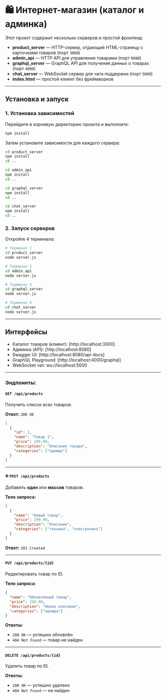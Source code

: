 # 🛍️ Интернет-магазин (каталог и админка)

Этот проект содержит несколько серверов и простой фронтенд:

- **product_server** — HTTP-сервер, отдающий HTML-страницу с карточками товаров (порт `3000`)
- **admin_api** — HTTP API для управления товарами (порт `8080`)
- **graphql_server** — GraphQL API для получения данных о товарах (порт `4000`)
- **chat_server** — WebSocket сервер для чата поддержки (порт `5000`)
- **index.html** — простой клиент без фреймворков

---

## Установка и запуск

### 1. Установка зависимостей

Перейдите в корневую директорию проекта и выполните:

```bash
npm install
```

Затем установите зависимости для каждого сервера:

```bash
cd product_server
npm install
cd ..

cd admin_api
npm install
cd ..

cd graphql_server
npm install
cd ..

cd chat_server
npm install
cd ..
```

### 2. Запуск серверов

Откройте 4 терминала:

```bash
# Терминал 1
cd product_server
node server.js

# Терминал 2
cd admin_api
node server.js

# Терминал 3 
cd graphql_server
node server.js

# Терминал 4
cd chat_server
node server.js
```

---

## Интерфейсы

- Каталог товаров (клиент): [http://localhost:3000]
- Админка (API): [http://localhost:8080]
- Swagger UI: [http://localhost:8080/api-docs]
- GraphQL Playground: [http://localhost:4000/graphql]
- WebSocket чат: ws://localhost:5000

---

### Эндпоинты:

#### `GET /api/products`

Получить список всех товаров.

**Ответ:** `200 OK`  
```json
[
  {
    "id": 1,
    "name": "Товар 1",
    "price": 199.99,
    "description": "Описание товара",
    "categories": ["одежда"]
  }
]
```

---

#### ➕ `POST /api/products`

Добавить **один** или **массив** товаров.

**Тело запроса:**
```json
[
  {
    "name": "Новый товар",
    "price": 299.99,
    "description": "Описание",
    "categories": ["техника", "электроника"]
  }
]
```

**Ответ:** `201 Created`

---

#### `PUT /api/products/{id}`

Редактировать товар по ID.

**Тело запроса:**
```json
{
  "name": "Обновлённый товар",
  "price": 250.00,
  "description": "Новое описание",
  "categories": ["одежда"]
}
```

**Ответы:**
- `200 OK` — успешно обновлён
- `404 Not Found` — товар не найден

---

#### `DELETE /api/products/{id}`

Удалить товар по ID.

**Ответы:**
- `200 OK` — успешно удалено
- `404 Not Found` — не найден